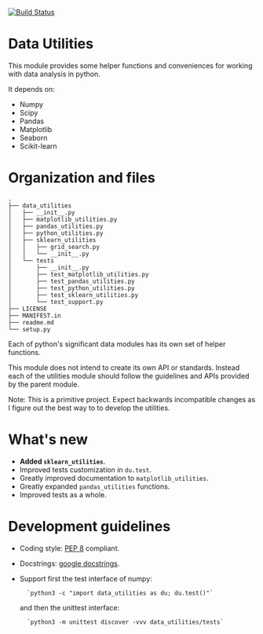 [![Build Status](https://travis-ci.org/fmv1992/data_utilities.svg?branch=master)](https://travis-ci.org/fmv1992/data_utilities)

# Data Utilities

This module provides some helper functions and conveniences for working with
data analysis in python.

It depends on:

* Numpy
* Scipy
* Pandas
* Matplotlib
* Seaborn
* Scikit-learn

# Organization and files

    .
    ├── data_utilities
    │   ├── __init__.py
    │   ├── matplotlib_utilities.py
    │   ├── pandas_utilities.py
    │   ├── python_utilities.py
    │   ├── sklearn_utilities
    │   │   ├── grid_search.py
    │   │   └── __init__.py
    │   └── tests
    │       ├── __init__.py
    │       ├── test_matplotlib_utilities.py
    │       ├── test_pandas_utilities.py
    │       ├── test_python_utilities.py
    │       ├── test_sklearn_utilities.py
    │       └── test_support.py
    ├── LICENSE
    ├── MANIFEST.in
    ├── readme.md
    └── setup.py

Each of python's significant data modules has its own set of helper functions.

This module does not intend to create its own API or standards. Instead each of
the utilities module should follow the guidelines and APIs provided by the
parent module.

Note: This is a primitive project. Expect backwards incompatible changes as I
figure out the best way to to develop the utilities.

# What's new

* **Added `sklearn_utilities`**.
* Improved tests customization in `du.test`.
* Greatly improved documentation to `matplotlib_utilities`.
* Greatly expanded `pandas_utilities` functions.
* Improved tests as a whole.

# Development guidelines

* Coding style: [PEP 8](https://www.python.org/dev/peps/pep-0008/) compliant.
* Docstrings: [google docstrings](http://sphinxcontrib-napoleon.readthedocs.io/en/latest/example_google.html).

* Support first the test interface of numpy:

        `python3 -c "import data_utilities as du; du.test()"`
  and then the unittest interface:

        `python3 -m unittest discover -vvv data_utilities/tests`
